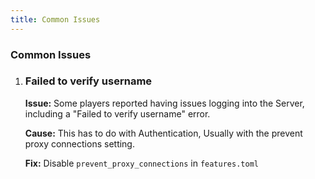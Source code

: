 ```yaml
---
title: Common Issues
---
```


### Common Issues

1.  ### Failed to verify username

    **Issue:** Some players reported having issues logging into the Server, including a "Failed to verify username" error.

    **Cause:** This has to do with Authentication, Usually with the prevent proxy connections setting.

    **Fix:** Disable `prevent_proxy_connections` in `features.toml`
